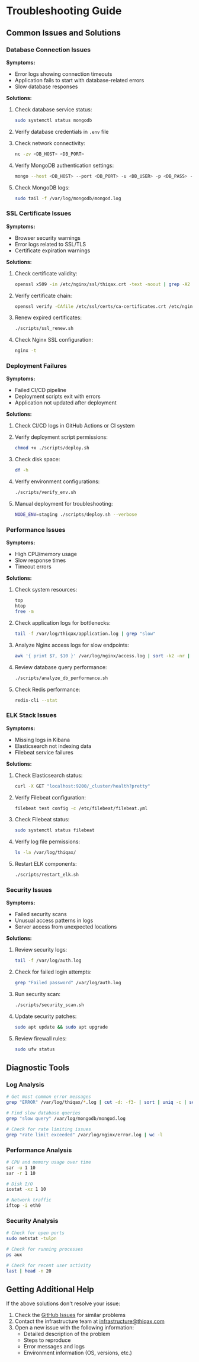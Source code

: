 # Troubleshooting Guide

## Common Issues and Solutions

### Database Connection Issues

**Symptoms:**
- Error logs showing connection timeouts
- Application fails to start with database-related errors
- Slow database responses

**Solutions:**
1. Check database service status:
   ```bash
   sudo systemctl status mongodb
   ```

2. Verify database credentials in `.env` file

3. Check network connectivity:
   ```bash
   nc -zv <DB_HOST> <DB_PORT>
   ```

4. Verify MongoDB authentication settings:
   ```bash
   mongo --host <DB_HOST> --port <DB_PORT> -u <DB_USER> -p <DB_PASS> --authenticationDatabase <DB_AUTH_SOURCE>
   ```

5. Check MongoDB logs:
   ```bash
   sudo tail -f /var/log/mongodb/mongod.log
   ```

### SSL Certificate Issues

**Symptoms:**
- Browser security warnings
- Error logs related to SSL/TLS
- Certificate expiration warnings

**Solutions:**
1. Check certificate validity:
   ```bash
   openssl x509 -in /etc/nginx/ssl/thiqax.crt -text -noout | grep -A2 "Validity"
   ```

2. Verify certificate chain:
   ```bash
   openssl verify -CAfile /etc/ssl/certs/ca-certificates.crt /etc/nginx/ssl/thiqax.crt
   ```

3. Renew expired certificates:
   ```bash
   ./scripts/ssl_renew.sh
   ```

4. Check Nginx SSL configuration:
   ```bash
   nginx -t
   ```

### Deployment Failures

**Symptoms:**
- Failed CI/CD pipeline
- Deployment scripts exit with errors
- Application not updated after deployment

**Solutions:**
1. Check CI/CD logs in GitHub Actions or CI system

2. Verify deployment script permissions:
   ```bash
   chmod +x ./scripts/deploy.sh
   ```

3. Check disk space:
   ```bash
   df -h
   ```

4. Verify environment configurations:
   ```bash
   ./scripts/verify_env.sh
   ```

5. Manual deployment for troubleshooting:
   ```bash
   NODE_ENV=staging ./scripts/deploy.sh --verbose
   ```

### Performance Issues

**Symptoms:**
- High CPU/memory usage
- Slow response times
- Timeout errors

**Solutions:**
1. Check system resources:
   ```bash
   top
   htop
   free -m
   ```

2. Check application logs for bottlenecks:
   ```bash
   tail -f /var/log/thiqax/application.log | grep "slow"
   ```

3. Analyze Nginx access logs for slow endpoints:
   ```bash
   awk '{ print $7, $10 }' /var/log/nginx/access.log | sort -k2 -nr | head -n 20
   ```

4. Review database query performance:
   ```bash
   ./scripts/analyze_db_performance.sh
   ```

5. Check Redis performance:
   ```bash
   redis-cli --stat
   ```

### ELK Stack Issues

**Symptoms:**
- Missing logs in Kibana
- Elasticsearch not indexing data
- Filebeat service failures

**Solutions:**
1. Check Elasticsearch status:
   ```bash
   curl -X GET "localhost:9200/_cluster/health?pretty"
   ```

2. Verify Filebeat configuration:
   ```bash
   filebeat test config -c /etc/filebeat/filebeat.yml
   ```

3. Check Filebeat status:
   ```bash
   sudo systemctl status filebeat
   ```

4. Verify log file permissions:
   ```bash
   ls -la /var/log/thiqax/
   ```

5. Restart ELK components:
   ```bash
   ./scripts/restart_elk.sh
   ```

### Security Issues

**Symptoms:**
- Failed security scans
- Unusual access patterns in logs
- Server access from unexpected locations

**Solutions:**
1. Review security logs:
   ```bash
   tail -f /var/log/auth.log
   ```

2. Check for failed login attempts:
   ```bash
   grep "Failed password" /var/log/auth.log
   ```

3. Run security scan:
   ```bash
   ./scripts/security_scan.sh
   ```

4. Update security patches:
   ```bash
   sudo apt update && sudo apt upgrade
   ```

5. Review firewall rules:
   ```bash
   sudo ufw status
   ```

## Diagnostic Tools

### Log Analysis
```bash
# Get most common error messages
grep "ERROR" /var/log/thiqax/*.log | cut -d: -f3- | sort | uniq -c | sort -nr | head -n 10

# Find slow database queries
grep "slow query" /var/log/mongodb/mongod.log

# Check for rate limiting issues
grep "rate limit exceeded" /var/log/nginx/error.log | wc -l
```

### Performance Analysis
```bash
# CPU and memory usage over time
sar -u 1 10
sar -r 1 10

# Disk I/O
iostat -xz 1 10

# Network traffic
iftop -i eth0
```

### Security Analysis
```bash
# Check for open ports
sudo netstat -tulpn

# Check for running processes
ps aux

# Check for recent user activity
last | head -n 20
```

## Getting Additional Help

If the above solutions don't resolve your issue:

1. Check the [GitHub Issues](https://github.com/thiqax/platform-infrastructure/issues) for similar problems
2. Contact the infrastructure team at infrastructure@thiqax.com
3. Open a new issue with the following information:
   - Detailed description of the problem
   - Steps to reproduce
   - Error messages and logs
   - Environment information (OS, versions, etc.)
